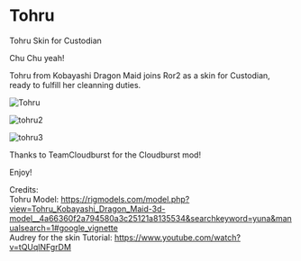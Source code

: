 # Tohru
Tohru Skin for Custodian

Chu Chu yeah!

Tohru from Kobayashi Dragon Maid joins Ror2 as a skin for Custodian, ready to fulfill her cleanning duties.

![Tohru](https://github.com/user-attachments/assets/98c650a9-8196-4f53-80d6-b3b78187409c)

![tohru2](https://github.com/user-attachments/assets/e1ba8ad3-8f60-4d77-85b9-e2f3b3ce2cb5)

![tohru3](https://github.com/user-attachments/assets/64247344-6c7c-4324-a305-c2d8ed727775)

Thanks to TeamCloudburst for the Cloudburst mod!

Enjoy!

Credits: <br />
Tohru Model: https://rigmodels.com/model.php?view=Tohru_Kobayashi_Dragon_Maid-3d-model__4a66360f2a794580a3c25121a8135534&searchkeyword=yuna&manualsearch=1#google_vignette <br />
Audrey for the skin Tutorial: https://www.youtube.com/watch?v=tQUqlNFgrDM <br />
